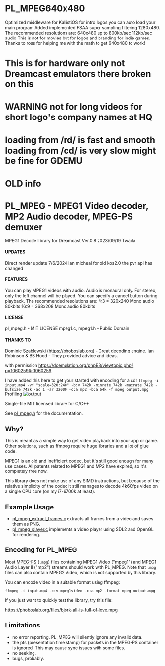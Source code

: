 # PL_MPEG640x480
Optimized middleware for KallistiOS for intro logos you can auto load your main program
Added implemented FSAA super sampling filtering 1280x480.
The recommended resolutions are:
640x480 up to 800kb/sec 112kb/sec audio
This is not for movies but for logos and branding for indie games.
Thanks to ross for helping me with the math to get 640x480 to work!

# This is for hardware only not Dreamcast emulators there broken on this

# WARNING not for long videos for short logo's company names at HQ
# loading from /rd/ is fast and smooth loading from /cd/ is very slow might be fine for GDEMU
# OLD info
# PL_MPEG - MPEG1 Video decoder, MP2 Audio decoder, MPEG-PS demuxer

MPEG1 Decode library for Dreamcast Ver.0.8
	2023/09/19 Twada
#### UPDATES ####
Direct render update 7/6/2024 Ian micheal for old kos2.0 the pvr api has changed
#### FEATURES ####
You can play MPEG1 videos with audio.
Audio is monaural only. For stereo, only the left channel will be played.
You can specify a cancel button during playback.
The recommended resolutions are:
	4:3 = 320x240 Mono audio 80kbits
	16:9 = 368x208 Mono audio 80kbits


#### LICENSE ####
pl_mpeg.h - MIT LICENSE
mpeg1.c, mpeg1.h - Public Domain


#### THANKS TO ####
Dominic Szablewski (https://phoboslab.org) - Great decoding engine.
Ian Robinson & BB Hood - They provided advice and ideas.

with permission https://dcemulation.org/phpBB/viewtopic.php?p=1060259#p1060259

I have added this here to get your started with encoding for a cdr
```ffmpeg -i input.mp4 -vf "scale=320:240" -b:v 742k -minrate 742k -maxrate 742k -bufsize 742k -ac 1 -ar 32000 -c:a mp2 -b:a 64k -f mpeg output.mpg```
Profiling 
![output](https://github.com/ianmicheal/MPEG1-Decode-library-for-Dreamcast-Ver.0.8-2023-09-19-Tashi/assets/59771322/59842ba9-31fa-469e-827a-bfd3880d8450)



Single-file MIT licensed library for C/C++

See [pl_mpeg.h](https://github.com/phoboslab/pl_mpeg/blob/master/pl_mpeg.h) for
the documentation.


## Why?

This is meant as a simple way to get video playback into your app or game. Other
solutions, such as ffmpeg require huge libraries and a lot of glue code.

MPEG1 is an old and inefficient codec, but it's still good enough for many use
cases. All patents related to MPEG1 and MP2 have expired, so it's completely
free now.

This library does not make use of any SIMD instructions, but because of
the relative simplicity of the codec it still manages to decode 4k60fps video
on a single CPU core (on my i7-6700k at least).


## Example Usage

- [pl_mpeg_extract_frames.c](https://github.com/phoboslab/pl_mpeg/blob/master/pl_mpeg_extract_frames.c)
extracts all frames from a video and saves them as PNG.
 - [pl_mpeg_player.c](https://github.com/phoboslab/pl_mpeg/blob/master/pl_mpeg_player.c)
implements a video player using SDL2 and OpenGL for rendering.



## Encoding for PL_MPEG

Most [MPEG-PS](https://en.wikipedia.org/wiki/MPEG_program_stream) (`.mpg`) files
containing MPEG1 Video ("mpeg1") and MPEG1 Audio Layer II ("mp2") streams should
work with PL_MPEG. Note that `.mpg` files can also contain MPEG2 Video, which is
not supported by this library.

You can encode video in a suitable format using ffmpeg:

```
ffmpeg -i input.mp4 -c:v mpeg1video -c:a mp2 -format mpeg output.mpg
```

If you just want to quickly test the library, try this file:

https://phoboslab.org/files/bjork-all-is-full-of-love.mpg


## Limitations

- no error reporting. PL_MPEG will silently ignore any invalid data.
- the pts (presentation time stamp) for packets in the MPEG-PS container is
ignored. This may cause sync issues with some files.
- no seeking.
- bugs, probably.

